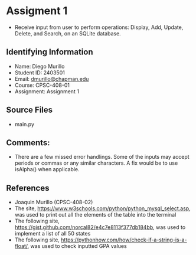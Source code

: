 # Assigment 1
* Receive input from user to perform operations: Display, Add, Update, Delete, and Search, on an SQLite database.

## Identifying Information

* Name: Diego Murillo
* Student ID: 2403501
* Email: dmurillo@chapman.edu
* Course: CPSC-408-01
* Assignment: Assignment 1

## Source Files
* main.py

## Comments:
* There are a few missed error handlings. Some of the inputs may accept periods or commas or any similar characters. A fix would be to use isAlpha() when applicable.

## References
* Joaquin Murillo (CPSC-408-02)
* The site, https://www.w3schools.com/python/python_mysql_select.asp, was used to print out all the elements of the table into the terminal
* The following site, https://gist.github.com/norcal82/e4c7e8113f377db184bb, was used to implement a list of all 50 states
* The following site, https://pythonhow.com/how/check-if-a-string-is-a-float/, was used to check inputted GPA values
